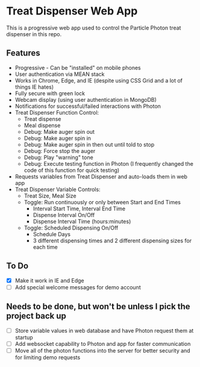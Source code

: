# Treat Dispenser Web App

This is a progressive web app used to control the Particle Photon treat dispenser in this repo.

## Features

* Progressive - Can be "installed" on mobile phones
* User authentication via MEAN stack
* Works in Chrome, Edge, and IE (despite using CSS Grid and a lot of things IE hates)
* Fully secure with green lock
* Webcam display (using user authentication in MongoDB)
* Notifications for successful/failed interactions with Photon
* Treat Dispenser Function Control:
  * Treat dispense
  * Meal dispense
  * Debug: Make auger spin out
  * Debug: Make auger spin in
  * Debug: Make auger spin in then out until told to stop
  * Debug: Force stop the auger
  * Debug: Play "warning" tone
  * Debug: Execute testing function in Photon (I frequently changed the code of this function for quick testing)
* Requests variables from Treat Dispenser and auto-loads them in web app
* Treat Dispenser Variable Controls:
  * Treat Size, Meal Size
  * Toggle: Run continuously or only between Start and End Times
    * Interval Start Time, Interval End Time
    * Dispense Interval On/Off
    * Dispense Interval Time (hours:minutes)
  * Toggle: Scheduled Dispensing On/Off
    * Schedule Days
    * 3 different dispensing times and 2 different dispensing sizes for each time

## To Do

- [X] Make it work in IE and Edge
- [ ] Add special welcome messages for demo account

## Needs to be done, but won't be unless I pick the project back up

- [ ] Store variable values in web database and have Photon request them at startup
- [ ] Add websocket capability to Photon and app for faster communication
- [ ] Move all of the photon functions into the server for better security and for limiting demo requests